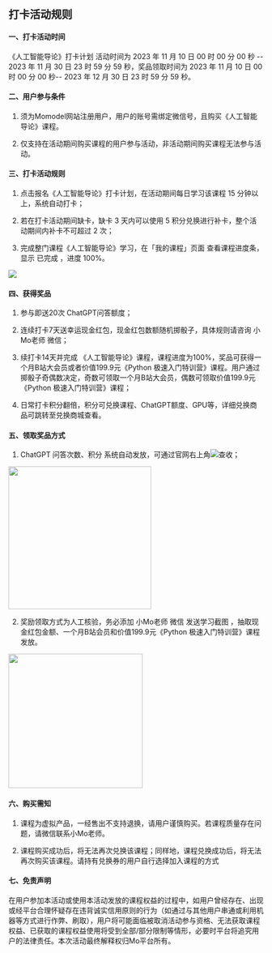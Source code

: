 ## **打卡活动规则**

#### 一、打卡活动时间

《人工智能导论》打卡计划 活动时间为 2023 年 11 月 10 日 00 时 00 分 00 秒 -- 2023 年 11 月 30 日 23 时 59 分 59 秒，奖品领取时间为 2023 年 11 月 10 日 00 时 00 分 00 秒-- 2023 年 12 月 30 日 23 时 59 分 59 秒。

#### 二、用户参与条件

1. 须为Momodel网站注册用户，用户的账号需绑定微信号，且购买《人工智能导论》课程。

2. 仅支持在活动期间购买课程的用户参与活动，非活动期间购买课程无法参与活动。

#### 三、打卡活动规则

1. 点击报名《人工智能导论》打卡计划，在活动期间每日学习该课程 15 分钟以上，系统自动打卡；

2. 若在打卡活动期间缺卡，缺卡 3 天内可以使用 5 积分兑换进行补卡，整个活动期间内补卡不可超过 2 次；

3. 完成整门课程《人工智能导论》学习，在「我的课程」页面 查看课程进度条，显示 已完成 ，进度 100%。

![](https://imgbed.momodel.cn/userzone/1d4f31fb5e82ebc68bb46b8eebd0518.png)

#### 四、获得奖品

1. 参与即送20次 ChatGPT问答额度；

2. 连续打卡7天送幸运现金红包，现金红包数额随机掷骰子，具体规则请咨询 小Mo老师 微信；

3. 续打卡14天并完成 《人工智能导论》课程，课程进度为100%，奖品可获得一个月B站大会员或者价值199.9元《Python 极速入门特训营》课程。用户通过掷骰子奇偶数决定，奇数可领取一个月B站大会员，偶数可领取价值199.9元《Python 极速入门特训营》课程；

4. 日常打卡积分翻倍，积分可兑换课程、ChatGPT额度、GPU等，详细兑换商品可跳转至兑换商城查看。

#### 五、领取奖品方式

1. ChatGPT 问答次数、积分 系统自动发放，可通过官网右上角![](https://imgbed.momodel.cn/userzone/c1eb20410bca0bdfad913116b34b3b9.png)查收；

<img title="" src="https://imgbed.momodel.cn/userzone/a3848d4767f1084d259fb614a9e2334.png" alt="" data-align="center" width="282">

2. 奖励领取方式为人工核验，务必添加 小Mo老师 微信 发送学习截图 ，抽取现金红包金额、一个月B站会员和价值199.9元《Python 极速入门特训营》课程发放。

<img title="" src="https://imgbed.momodel.cn/userzone/a3a1ea46fcaa98d6df0636c25be4285.jpg" alt="" data-align="center" width="265">

#### 六、购买需知

1. 课程为虚拟产品，一经售出不支持退换，请用户谨慎购买。若课程质量存在问题，请微信联系小Mo老师。

2. 课程购买成功后，将无法再次兑换该课程；同样地，课程兑换成功后，将无法再次购买该课程。请持有兑换券的用户自行选择加入课程的方式

#### 七、免责声明

在用户参加本活动或使用本活动发放的课程权益的过程中，如用户曾经存在、出现或经平台合理怀疑存在违背诚实信用原则的行为（如通过与其他用户串通或利用机器等方式进行作弊、刷取），用户将可能面临被取消活动参与资格、无法获取课程权益、已获取的课程权益使用将受到全部/部分限制等情形，必要时平台将追究用户的法律责任。本次活动最终解释权归Mo平台所有。
